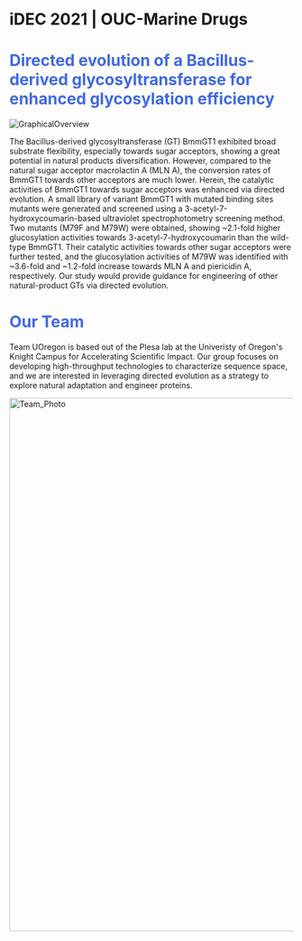 # iDEC 2021 | OUC-Marine Drugs

# <span style="color:royalblue"> **Directed evolution of a Bacillus-derived glycosyltransferase for enhanced glycosylation efficiency** </span>

![GraphicalOverview](https://github.com/lilywang23/images/blob/main/Flow%20scheme%20of%20directed%20evolution%20of%20BmmGT1.png)

The Bacillus-derived glycosyltransferase (GT) BmmGT1 exhibited broad substrate flexibility, especially towards sugar acceptors, showing a great potential in natural products diversification. However, compared to the natural sugar acceptor macrolactin A (MLN A), the conversion rates of BmmGT1 towards other acceptors are much lower. Herein, the catalytic activities of BmmGT1 towards sugar acceptors was enhanced via directed evolution. A small library of variant BmmGT1 with mutated binding sites mutants were generated and screened using a 3-acetyl-7-hydroxycoumarin-based ultraviolet spectrophotometry screening method. Two mutants (M79F and M79W) were obtained, showing ~2.1-fold higher glucosylation activities towards 3-acetyl-7-hydroxycoumarin than the wild-type BmmGT1. Their catalytic activities towards other sugar acceptors were further tested, and the glucosylation activities of M79W was identified with ~3.6-fold and ~1.2-fold increase towards MLN A and piericidin A, respectively. Our study would provide guidance for engineering of other natural-product GTs via directed evolution.

# <span style="color:royalblue"> **Our Team** </span>

Team UOregon is based out of the Plesa lab at the Univeristy of Oregon's Knight Campus for Accelerating Scientific Impact. Our group focuses on developing high-throughput technologies to characterize sequence space, and we are interested in leveraging directed evolution as a strategy to explore natural adaptation and engineer proteins.

<img width="945" alt="Team_Photo" src="https://github.com/lilywang23/images/blob/main/Flow%20scheme%20of%20directed%20evolution%20of%20BmmGT1.png">
